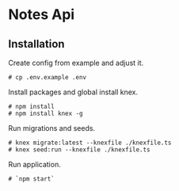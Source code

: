 # Notes Api

## Installation

Create config from example and adjust it.

```
# cp .env.example .env
```
Install packages and global install knex.

```
# npm install
# npm install knex -g
```

Run migrations and seeds.

```
# knex migrate:latest --knexfile ./knexfile.ts
# knex seed:run --knexfile ./knexfile.ts
```

Run application.
```
# `npm start`
```
